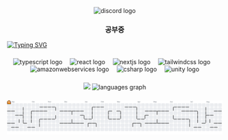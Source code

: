 <div align="center">
  <img src="https://img.shields.io/static/v1?message=Discord&logo=discord&label=&color=7289DA&logoColor=white&labelColor=&style=for-the-badge" height="25" alt="discord logo"  />
</div>

###

<h3 align="center">공부중</h3>
<a href="https://git.io/typing-svg"><img src="https://readme-typing-svg.demolab.com?font=Fira+Code&size=12&pause=500&color=F7F7F7&random=true&lines=%EA%B3%B5%EB%B6%80%EC%A4%91..." alt="Typing SVG" /></a>



###

<div align="center">
  <img src="https://skillicons.dev/icons?i=ts" height="50" alt="typescript logo"  />
  <img width="10" />
  <img src="https://skillicons.dev/icons?i=react" height="50" alt="react logo"  />
  <img width="10" />
  <img src="https://cdn.jsdelivr.net/gh/devicons/devicon/icons/nextjs/nextjs-original.svg" height="50" alt="nextjs logo"  />
  <img width="10" />
  <img src="https://skillicons.dev/icons?i=tailwind" height="50" alt="tailwindcss logo"  />
  <img width="10" />
  <img src="https://skillicons.dev/icons?i=aws" height="50" alt="amazonwebservices logo"  />
  <img width="10" />
  <img src="https://skillicons.dev/icons?i=cs" height="50" alt="csharp logo"  />
  <img width="10" />
  <img src="https://skillicons.dev/icons?i=unity" height="50" alt="unity logo"  />
</div>


###

<div align="center">
  <img src="https://github-readme-stats.vercel.app/api?username=LHM52&theme=dark" height="150" />
  <img src="https://github-readme-stats.vercel.app/api/top-langs?username=LHM52&locale=en&hide_title=false&layout=compact&card_width=320&langs_count=5&theme=dark&hide_border=false&order=2" height="150" alt="languages graph"  />
</div>

###


<picture>
  <source media="(prefers-color-scheme: dark)" srcset="https://raw.githubusercontent.com/LHM52/LHM52/output/pacman-contribution-graph-dark.svg">
  <img alt="pacman contribution graph" src="https://raw.githubusercontent.com/LHM52/LHM52/output/pacman-contribution-graph.svg">
</picture>
